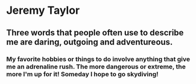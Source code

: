 # Jeremy Taylor

## Three words that people often use to describe me are daring, outgoing and adventureous.

### My favorite hobbies or things to do involve anything that give me an adrenaline rush. The more dangerous or extreme, the more I'm up for it! Someday I hope to go skydiving!
